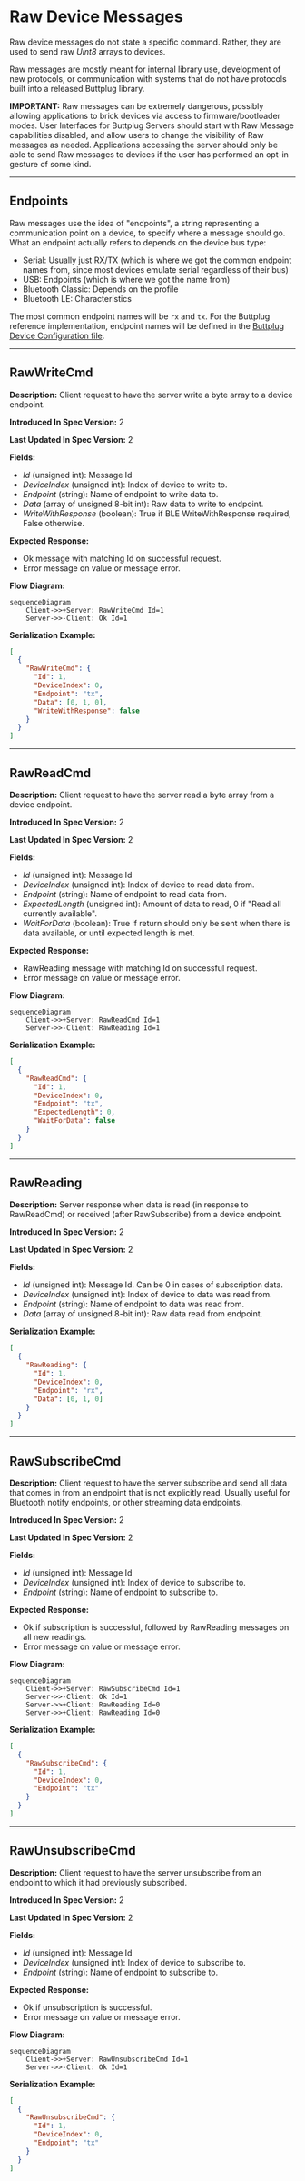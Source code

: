 # Raw Device Messages

Raw device messages do not state a specific command. Rather, they are used to send raw _Uint8_
arrays to devices.

Raw messages are mostly meant for internal library use, development of new protocols, or
communication with systems that do not have protocols built into a released Buttplug library.

**IMPORTANT:** Raw messages can be extremely dangerous, possibly allowing applications to brick
devices via access to firmware/bootloader modes. User Interfaces for Buttplug Servers should start
with Raw Message capabilities disabled, and allow users to change the visibility of Raw messages as
needed. Applications accessing the server should only be able to send Raw messages to devices if the
user has performed an opt-in gesture of some kind.

---
## Endpoints

Raw messages use the idea of "endpoints", a string representing a communication point on a device,
to specify where a message should go. What an endpoint actually refers to depends on the device bus
type:

* Serial: Usually just RX/TX (which is where we got the common endpoint names from, since most
  devices emulate serial regardless of their bus)
* USB: Endpoints (which is where we got the name from)
* Bluetooth Classic: Depends on the profile
* Bluetooth LE: Characteristics

The most common endpoint names will be `rx` and `tx`. For the Buttplug reference implementation,
endpoint names will be defined in the [Buttplug Device Configuration
file](https://github.com/buttplugio/buttplug-device-config).

---
## RawWriteCmd

**Description:** Client request to have the server write a byte array to a device endpoint.

**Introduced In Spec Version:** 2

**Last Updated In Spec Version:** 2

**Fields:**

* _Id_ (unsigned int): Message Id
* _DeviceIndex_ (unsigned int): Index of device to write to.
* _Endpoint_ (string): Name of endpoint to write data to.
* _Data_ (array of unsigned 8-bit int): Raw data to write to endpoint.
* _WriteWithResponse_ (boolean): True if BLE WriteWithResponse required, False otherwise.

**Expected Response:**

* Ok message with matching Id on successful request.
* Error message on value or message error.

**Flow Diagram:**

```mermaid
sequenceDiagram
    Client->>+Server: RawWriteCmd Id=1
    Server->>-Client: Ok Id=1
```

**Serialization Example:**

```json
[
  {
    "RawWriteCmd": {
      "Id": 1,
      "DeviceIndex": 0,
      "Endpoint": "tx",
      "Data": [0, 1, 0],
      "WriteWithResponse": false
    }
  }
]
```
---
## RawReadCmd

**Description:** Client request to have the server read a byte array from a device endpoint.

**Introduced In Spec Version:** 2

**Last Updated In Spec Version:** 2

**Fields:**

* _Id_ (unsigned int): Message Id
* _DeviceIndex_ (unsigned int): Index of device to read data from.
* _Endpoint_ (string): Name of endpoint to read data from.
* _ExpectedLength_ (unsigned int): Amount of data to read, 0 if "Read all currently available".
* _WaitForData_ (boolean): True if return should only be sent when there is data available, or until
  expected length is met.

**Expected Response:**

* RawReading message with matching Id on successful request.
* Error message on value or message error.

**Flow Diagram:**

```mermaid
sequenceDiagram
    Client->>+Server: RawReadCmd Id=1
    Server->>-Client: RawReading Id=1
```

**Serialization Example:**

```json
[
  {
    "RawReadCmd": {
      "Id": 1,
      "DeviceIndex": 0,
      "Endpoint": "tx",
      "ExpectedLength": 0,
      "WaitForData": false
    }
  }
]
```

---
## RawReading

**Description:** Server response when data is read (in response to RawReadCmd) or received (after
RawSubscribe) from a device endpoint.

**Introduced In Spec Version:** 2

**Last Updated In Spec Version:** 2

**Fields:**

* _Id_ (unsigned int): Message Id. Can be 0 in cases of subscription data.
* _DeviceIndex_ (unsigned int): Index of device to data was read from.
* _Endpoint_ (string): Name of endpoint to data was read from.
* _Data_ (array of unsigned 8-bit int): Raw data read from endpoint.

**Serialization Example:**

```json
[
  {
    "RawReading": {
      "Id": 1,
      "DeviceIndex": 0,
      "Endpoint": "rx",
      "Data": [0, 1, 0]
    }
  }
]
```

---
## RawSubscribeCmd

**Description:** Client request to have the server subscribe and send all data that comes in from an
endpoint that is not explicitly read. Usually useful for Bluetooth notify endpoints, or other
streaming data endpoints.

**Introduced In Spec Version:** 2

**Last Updated In Spec Version:** 2

**Fields:**

* _Id_ (unsigned int): Message Id
* _DeviceIndex_ (unsigned int): Index of device to subscribe to.
* _Endpoint_ (string): Name of endpoint to subscribe to.

**Expected Response:**

* Ok if subscription is successful, followed by RawReading
  messages on all new readings.
* Error message on value or message error.

**Flow Diagram:**

```mermaid
sequenceDiagram
    Client->>+Server: RawSubscribeCmd Id=1
    Server->>-Client: Ok Id=1
    Server->>+Client: RawReading Id=0
    Server->>+Client: RawReading Id=0
```

**Serialization Example:**

```json
[
  {
    "RawSubscribeCmd": {
      "Id": 1,
      "DeviceIndex": 0,
      "Endpoint": "tx"
    }
  }
]
```

---
## RawUnsubscribeCmd

**Description:** Client request to have the server unsubscribe from an endpoint to which it had
previously subscribed.

**Introduced In Spec Version:** 2

**Last Updated In Spec Version:** 2

**Fields:**

* _Id_ (unsigned int): Message Id
* _DeviceIndex_ (unsigned int): Index of device to subscribe to.
* _Endpoint_ (string): Name of endpoint to subscribe to.

**Expected Response:**

* Ok if unsubscription is successful.
* Error message on value or message error.

**Flow Diagram:**

```mermaid
sequenceDiagram
    Client->>+Server: RawUnsubscribeCmd Id=1
    Server->>-Client: Ok Id=1
```

**Serialization Example:**

```json
[
  {
    "RawUnsubscribeCmd": {
      "Id": 1,
      "DeviceIndex": 0,
      "Endpoint": "tx"
    }
  }
]
```

